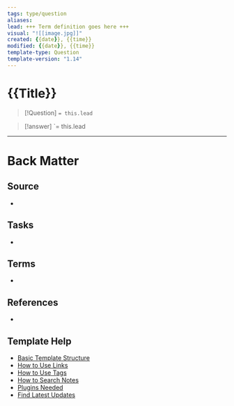 ```yaml
---
tags: type/question
aliases:
lead: +++ Term definition goes here +++
visual: "![[image.jpg]]"
created: {{date}}, {{time}}
modified: {{date}}, {{time}}
template-type: Question
template-version: "1.14"
---
```


# {{Title}}

> [!Question]
> `= this.lead`

> [!answer] 
> `= this.lead



---
# Back Matter

## Source
<!-- Always keep a link to the source. --> 
- 

## Tasks
<!-- What remains to be done with this note? --> 
- 

## Terms
<!-- Links to definition pages -->
- 

## References
<!-- Links to pages where the answer is used for -->
- 

## Template Help
<!-- Links to external help pages on GitHub. -->
- [Basic Template Structure](https://github.com/groepl/Obsidian-Templates#basic-template-structure)
- [How to Use Links](https://github.com/groepl/Obsidian-Templates#how-to-use-links)
- [How to Use Tags](https://github.com/groepl/Obsidian-Templates#how-to-use-tags)
- [How to Search Notes](https://github.com/groepl/Obsidian-Templates#how-to-search-notes)
- [Plugins Needed](https://github.com/groepl/Obsidian-Templates#obsidian-plugins-needed)
- [Find Latest Updates](https://github.com/groepl/Obsidian-Templates)